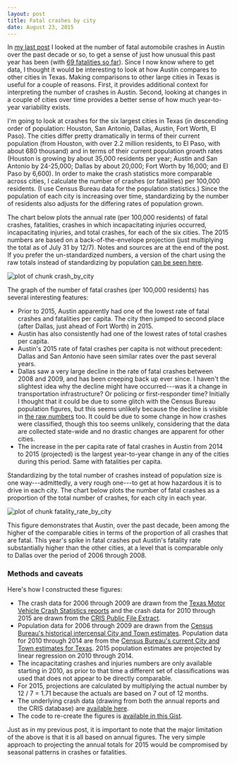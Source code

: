 ```yaml
---
layout: post
title: Fatal crashes by city
date: August 23, 2015
---
```


In [my last post]({{site.url}}/2015-08-20-Crashes-in-Austin-and-Travis-county/) I looked at the number of fatal automobile crashes in Austin over the past decade or so, to get a sense of just how unusual this past year has been (with [69 fatalities so far](http://kxan.com/2015/08/19/southbound-i-35-closed-at-airport-blvd-after-fatal-crash/)). Since I now know where to get data, I thought it would be interesting to look at how Austin compares to other cities in Texas. Making comparisons to other large cities in Texas is useful for a couple of reasons. First, it provides additional context for interpreting the number of crashes in Austin. Second, looking at changes in a couple of cities over time provides a better sense of how much year-to-year variability exists. 

I'm going to look at crashes for the six largest cities in Texas (in descending order of population: Houston, San Antonio, Dallas, Austin, Fort Worth, El Paso). The cities differ pretty dramatically in terms of their current population (from Houston, with over 2.2 million residents, to El Paso, with about 680 thousand) and in terms of their current population growth rates (Houston is growing by about 35,000 residents per year; Austin and San Antonio by 24-25,000; Dallas by about 20,000; Fort Worth by 16,000; and El Paso by 6,600). In order to make the crash statistics more comparable across cities, I calculate the number of crashes (or fatalities) per 100,000 residents. (I use Census Bureau data for the population statistics.) Since the population of each city is increasing over time, standardizing by the number of residents also adjusts for the differing rates of population grown. 

The chart below plots the annual rate (per 100,000 residents) of fatal crashes, fatalities, crashes in which incapacitating injuries occurred, incapacitating injuries, and total crashes, for each of the six cities. The 2015 numbers are based on a back-of-the-envelope projection (just multiplying the total as of July 31 by 12/7). Notes and sources are at the end of the post. If you prefer the un-standardized numbers, a version of the chart using the raw totals instead of standardizing by population [can be seen here]({{site.url}}/figure/2015-08-23-Crashes-by-city/crash_by_city-2-1.png).



![plot of chunk crash_by_city]({{site.url}}/figure/2015-08-23-Crashes-by-city/crash_by_city-1.png) 



The graph of the number of fatal crashes (per 100,000 residents) has several interesting features:

* Prior to 2015, Austin apparently had one of the lowest rate of fatal crashes and fatalities per capita. The city then jumped to second place (after Dallas, just ahead of Fort Worth) in 2015.
* Austin has also consistently had one of the lowest rates of total crashes per capita. 
* Austin's 2015 rate of fatal crashes per capita is not without precedent: Dallas and San Antonio have seen similar rates over the past several years.
* Dallas saw a very large decline in the rate of fatal crashes between 2008 and 2009, and has been creeping back up ever since. I haven't the slightest idea why the decline might have occurred---was it a change in transportation infrastructure? Or policing or first-responder time? Initially I thought that it could be due to some glitch with the Census Bureau population figures, but this seems unlikely because the decline is visible in [the raw numbers]({{site.url}}/figure/2015-08-23-Crashes-by-city/crash_by_city-2-1.png) too. It could be due to some change in how crashes were classified, though this too seems unlikely, considering that the data are collected state-wide and no drastic changes are apparent for other cities.
* The increase in the per capita rate of fatal crashes in Austin from 2014 to 2015 (projected) is the largest year-to-year change in any of the cities during this period. Same with fatalities per capita.

Standardizing by the total number of crashes instead of population size is one way---admittedly, a very rough one---to get at how hazardous it is to drive in each city. The chart below plots the number of fatal crashes as a proportion of the total number of crashes, for each city in each year. 

![plot of chunk fatality_rate_by_city]({{site.url}}/figure/2015-08-23-Crashes-by-city/fatality_rate_by_city-1.png) 

This figure demonstrates that Austin, over the past decade, been among the higher of the comparable cities in terms of the proportion of all crashes that are fatal. This year's spike in fatal crashes put Austin's fatality rate substantially higher than the other cities, at a level that is comparable only to Dallas over the period of 2006 through 2008. 

### Methods and caveats

Here's how I constructed these figures:

* The crash data for 2006 through 2009 are drawn from the [Texas Motor Vehicle Crash Statistics reports](http://www.txdot.gov/government/enforcement/annual-summary.html) and the crash data for 2010 through 2015 are drawn from the [CRIS Public File Extract](http://www.txdot.gov/government/enforcement/data-access.html).
* Population data for 2006 through 2009 are drawn from the [Census Bureau's historical intercensal City and Town estimates](http://www.census.gov/popest/data/intercensal/cities/cities2010.html). Population data for 2010 through 2014 are from the [Census Bureau's current City and Town estimates for Texas](http://www.census.gov/popest/data/intercensal/cities/cities2010.html). 2015 population estimates are projected by linear regression on 2010 through 2014.
* The incapacitating crashes and injuries numbers are only available starting in 2010, as prior to that time a different set of classifications was used that does not appear to be directly comparable.
* For 2015, projections are calculated by multiplying the actual number by 12 / 7 = 1.71 because the actuals are based on 7 out of 12 months. 
* The underlying crash data (drawing from both the annual reports and the CRIS database) are [available here]({{site.url}}/data/Yearly_crash_data_by_city.csv). 
* The code to re-create the figures is [available in this Gist](https://gist.github.com/2825b7e2a2b49ff2e61a.git).

Just as in my previous post, it is important to note that the major limitation of the above is that it is all based on annual figures. The very simple approach to projecting the annual totals for 2015 would be compromised by seasonal patterns in crashes or fatalities. 
